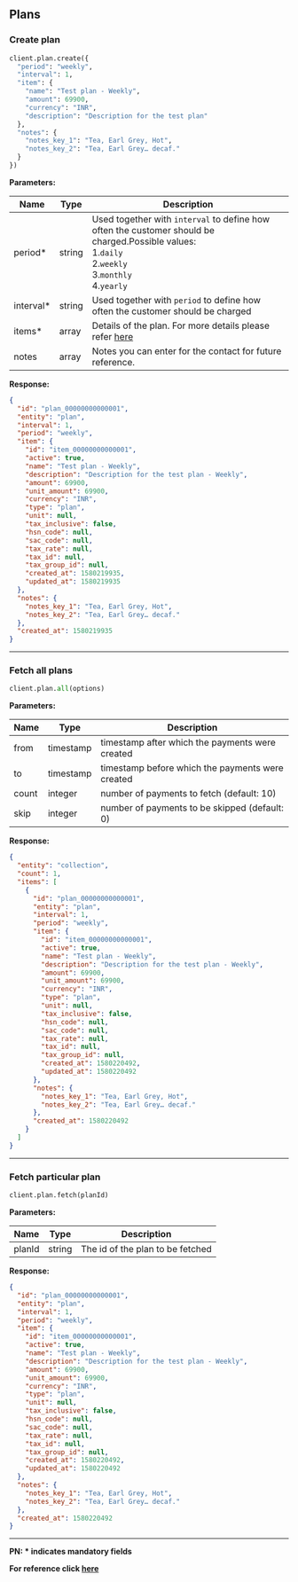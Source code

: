 ## Plans

### Create plan

```py
client.plan.create({
  "period": "weekly",
  "interval": 1,
  "item": {
    "name": "Test plan - Weekly",
    "amount": 69900,
    "currency": "INR",
    "description": "Description for the test plan"
  },
  "notes": {
    "notes_key_1": "Tea, Earl Grey, Hot",
    "notes_key_2": "Tea, Earl Grey… decaf."
  }
})
```

**Parameters:**

| Name       | Type   | Description                                                                                                                                                 |
| ---------- | ------ | ----------------------------------------------------------------------------------------------------------------------------------------------------------- |
| period\*   | string | Used together with `interval` to define how often the customer should be charged.Possible values:<br>1.`daily` <br>2.`weekly`<br>3.`monthly` <br>4.`yearly` |
| interval\* | string | Used together with `period` to define how often the customer should be charged                                                                              |
| items\*    | array  | Details of the plan. For more details please refer [here](https://razorpay.com/docs/api/subscriptions/#create-a-plan)                                       |
| notes      | array  | Notes you can enter for the contact for future reference.                                                                                                   |

**Response:**

```json
{
  "id": "plan_00000000000001",
  "entity": "plan",
  "interval": 1,
  "period": "weekly",
  "item": {
    "id": "item_00000000000001",
    "active": true,
    "name": "Test plan - Weekly",
    "description": "Description for the test plan - Weekly",
    "amount": 69900,
    "unit_amount": 69900,
    "currency": "INR",
    "type": "plan",
    "unit": null,
    "tax_inclusive": false,
    "hsn_code": null,
    "sac_code": null,
    "tax_rate": null,
    "tax_id": null,
    "tax_group_id": null,
    "created_at": 1580219935,
    "updated_at": 1580219935
  },
  "notes": {
    "notes_key_1": "Tea, Earl Grey, Hot",
    "notes_key_2": "Tea, Earl Grey… decaf."
  },
  "created_at": 1580219935
}
```

---

### Fetch all plans

```py
client.plan.all(options)
```

**Parameters:**

| Name  | Type      | Description                                      |
| ----- | --------- | ------------------------------------------------ |
| from  | timestamp | timestamp after which the payments were created  |
| to    | timestamp | timestamp before which the payments were created |
| count | integer   | number of payments to fetch (default: 10)        |
| skip  | integer   | number of payments to be skipped (default: 0)    |

**Response:**

```json
{
  "entity": "collection",
  "count": 1,
  "items": [
    {
      "id": "plan_00000000000001",
      "entity": "plan",
      "interval": 1,
      "period": "weekly",
      "item": {
        "id": "item_00000000000001",
        "active": true,
        "name": "Test plan - Weekly",
        "description": "Description for the test plan - Weekly",
        "amount": 69900,
        "unit_amount": 69900,
        "currency": "INR",
        "type": "plan",
        "unit": null,
        "tax_inclusive": false,
        "hsn_code": null,
        "sac_code": null,
        "tax_rate": null,
        "tax_id": null,
        "tax_group_id": null,
        "created_at": 1580220492,
        "updated_at": 1580220492
      },
      "notes": {
        "notes_key_1": "Tea, Earl Grey, Hot",
        "notes_key_2": "Tea, Earl Grey… decaf."
      },
      "created_at": 1580220492
    }
  ]
}
```

---

### Fetch particular plan

```py
client.plan.fetch(planId)
```

**Parameters:**

| Name   | Type   | Description                      |
| ------ | ------ | -------------------------------- |
| planId | string | The id of the plan to be fetched |

**Response:**

```json
{
  "id": "plan_00000000000001",
  "entity": "plan",
  "interval": 1,
  "period": "weekly",
  "item": {
    "id": "item_00000000000001",
    "active": true,
    "name": "Test plan - Weekly",
    "description": "Description for the test plan - Weekly",
    "amount": 69900,
    "unit_amount": 69900,
    "currency": "INR",
    "type": "plan",
    "unit": null,
    "tax_inclusive": false,
    "hsn_code": null,
    "sac_code": null,
    "tax_rate": null,
    "tax_id": null,
    "tax_group_id": null,
    "created_at": 1580220492,
    "updated_at": 1580220492
  },
  "notes": {
    "notes_key_1": "Tea, Earl Grey, Hot",
    "notes_key_2": "Tea, Earl Grey… decaf."
  },
  "created_at": 1580220492
}
```

---

**PN: \* indicates mandatory fields**

**For reference click
[here](https://razorpay.com/docs/api/subscriptions/#plans)**
